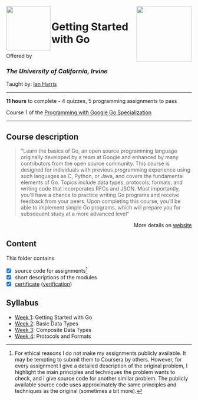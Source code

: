 <a href="https://www.coursera.org/learn/golang-getting-started">
<img src="/img/Getting%20Started%20with%20Go%20logo.avif" width="150" height="150" align="right">
</a>

<img src="https://upload.wikimedia.org/wikipedia/commons/8/8f/University_of_California%2C_Irvine_logo.svg" width="120" height="120" align="left">

# Getting Started with Go

Offered by 
### *The University of California, Irvine*

Taught by: [Ian Harris](https://www.coursera.org/instructor/ianharris)

---

**11 hours** to complete - 4 quizzes, 5 programming assignments to pass

Course 1 of the [Programming with Google Go Specialization](../) 

---

## Course description

>"Learn the basics of Go, an open source programming language originally developed by a team at Google and enhanced by many contributors from the open source community. This course is designed for individuals with previous programming experience using such languages as C, Python, or Java, and covers the fundamental elements of Go. Topics include data types, protocols, formats, and writing code that incorporates RFCs and JSON. Most importantly, you’ll have a chance to practice writing Go programs and receive feedback from your peers. Upon completing this course, you'll be able to implement simple Go programs, which will prepare you for subsequent study at a more advanced level"

<p align="right">More details on <a href="https://www.coursera.org/learn/golang-getting-started">website</a></p>

## Content
This folder contains 
- [x] source code for assignments[^1]
- [x] short descriptions of the modules 
- [x] [certificate](./Certificate/Coursera%20Certificate%20Getting%20Started%20with%20Go.pdf) ([verification](https://coursera.org/verify/97SDDKB9SQPV))

## Syllabus
- [Week 1](./Week%201): Getting Started with Go
- [Week 2](./Week%202): Basic Data Types
- [Week 3](./Week%203): Composite Data Types
- [Week 4](./Week%204): Protocols and Formats

[^1]: For ethical reasons I do not make my assignments publicly available. It may be tempting to submit them to Coursera by others. However, for every assignment I give a detailed description of the original problem, I highlight the main principles and techniques the problem wants to check, and I give source code for another similar problem. The publicly available source code uses approximately the same principles and techniques as the original (sometimes a bit more). 
